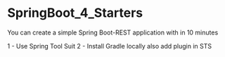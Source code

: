SpringBoot_4_Starters
=====================

You can create a simple Spring Boot-REST application with in 10 minutes

1 - Use Spring Tool Suit
2 - Install Gradle locally also add plugin in STS

